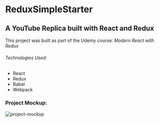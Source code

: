 # ReduxSimpleStarter
## A YouTube Replica built with React and Redux
This project was built as part of the Udemy course: _Modern React with Redux_

###### Technologies Used:
* React
* Redux
* Babel
* Webpack

### Project Mockup:
![project-mockup](youtube-component-mockup.png)